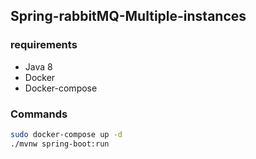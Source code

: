 ## Spring-rabbitMQ-Multiple-instances

### requirements 

* Java 8
* Docker
* Docker-compose

### Commands

```bash
sudo docker-compose up -d
./mvnw spring-boot:run
```

